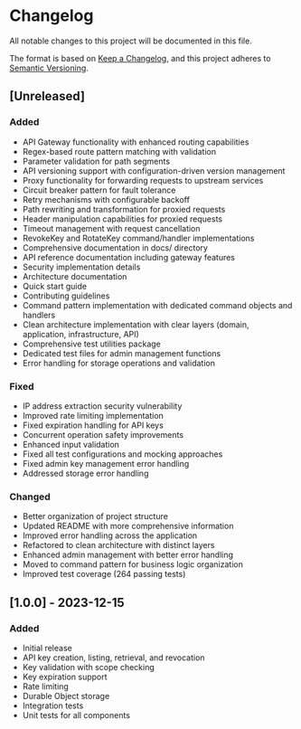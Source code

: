 # Changelog

All notable changes to this project will be documented in this file.

The format is based on [Keep a Changelog](https://keepachangelog.com/en/1.0.0/),
and this project adheres to [Semantic Versioning](https://semver.org/spec/v2.0.0.html).

## [Unreleased]

### Added
- API Gateway functionality with enhanced routing capabilities
- Regex-based route pattern matching with validation
- Parameter validation for path segments
- API versioning support with configuration-driven version management
- Proxy functionality for forwarding requests to upstream services
- Circuit breaker pattern for fault tolerance
- Retry mechanisms with configurable backoff
- Path rewriting and transformation for proxied requests
- Header manipulation capabilities for proxied requests
- Timeout management with request cancellation
- RevokeKey and RotateKey command/handler implementations
- Comprehensive documentation in docs/ directory
- API reference documentation including gateway features
- Security implementation details
- Architecture documentation
- Quick start guide
- Contributing guidelines
- Command pattern implementation with dedicated command objects and handlers
- Clean architecture implementation with clear layers (domain, application, infrastructure, API)
- Comprehensive test utilities package
- Dedicated test files for admin management functions
- Error handling for storage operations and validation

### Fixed
- IP address extraction security vulnerability
- Improved rate limiting implementation
- Fixed expiration handling for API keys
- Concurrent operation safety improvements
- Enhanced input validation
- Fixed all test configurations and mocking approaches
- Fixed admin key management error handling
- Addressed storage error handling

### Changed
- Better organization of project structure
- Updated README with more comprehensive information
- Improved error handling across the application
- Refactored to clean architecture with distinct layers
- Enhanced admin management with better error handling
- Moved to command pattern for business logic organization
- Improved test coverage (264 passing tests)

## [1.0.0] - 2023-12-15

### Added
- Initial release
- API key creation, listing, retrieval, and revocation
- Key validation with scope checking
- Key expiration support
- Rate limiting
- Durable Object storage
- Integration tests
- Unit tests for all components